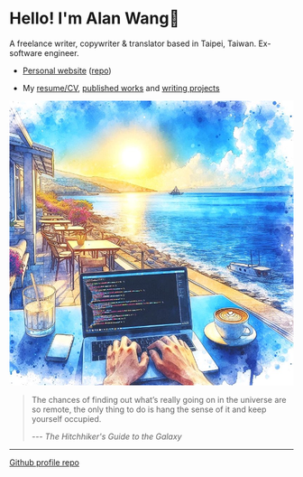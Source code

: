 # Hello! I'm Alan Wang👋

A freelance writer, copywriter & translator based in Taipei, Taiwan. Ex-software engineer.

- [Personal website](https://alankrantas.github.io/) ([repo](https://github.com/alankrantas/alankrantas.github.io))

- My [resume/CV](https://www.cake.me/krantas), [published works](https://github.com/alankrantas/alankrantas/blob/main/works/published.md) and [writing projects](https://github.com/alankrantas/alankrantas/blob/main/works/projects.md)

![profile](profile.jpg)

> The chances of finding out what’s really going on in the universe are so remote, the only thing to do is hang the sense of it and keep yourself occupied.
> 
> --- _The Hitchhiker's Guide to the Galaxy_

---

[Github profile repo](https://github.com/alankrantas/alankrantas)
